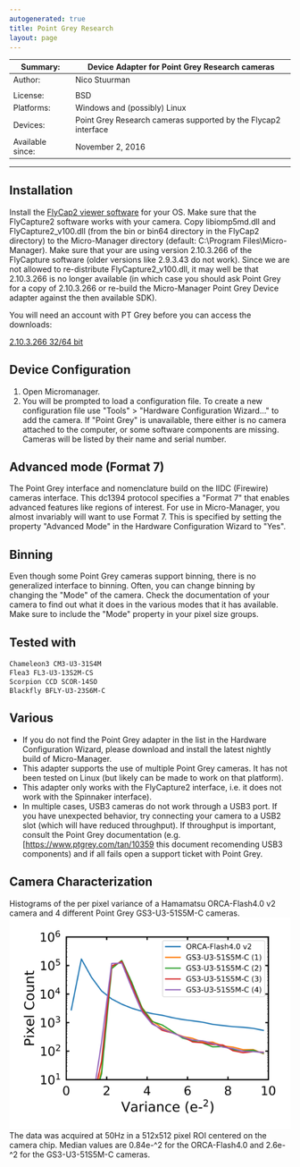 ```yaml
---
autogenerated: true
title: Point Grey Research
layout: page
---
```


| Summary:         | Device Adapter for Point Grey Research cameras                 |
|------------------|----------------------------------------------------------------|
| Author:          | Nico Stuurman                                                  |
|                  |                                                                |
| License:         | BSD                                                            |
| Platforms:       | Windows and (possibly) Linux                                   |
| Devices:         | Point Grey Research cameras supported by the Flycap2 interface |
| Available since: | November 2, 2016                                               |

------------------------------------------------------------------------

## Installation

Install the [FlyCap2 viewer
software](https://www.ptgrey.com/support/downloads) for your OS. Make
sure that the FlyCapture2 software works with your camera. Copy
libiomp5md.dll and FlyCapture2\_v100.dll (from the bin or bin64
directory in the FlyCap2 directory) to the Micro-Manager directory
(default: C:\\Program Files\\Micro-Manager). Make sure that your are
using version 2.10.3.266 of the FlyCapture software (older versions like
2.9.3.43 do not work). Since we are not allowed to re-distribute
FlyCapture2\_v100.dll, it may well be that 2.10.3.266 is no longer
available (in which case you should ask Point Grey for a copy of
2.10.3.266 or re-build the Micro-Manager Point Grey Device adapter
against the then available SDK).

You will need an account with PT Grey before you can access the
downloads:

[2.10.3.266 32/64
bit](https://flir.app.boxcn.net/v/Flycapture2SDK/folder/80977586241)

## Device Configuration

1.  Open Micromanager.
2.  You will be prompted to load a configuration file. To create a new
    configuration file use "Tools" &gt; "Hardware Configuration
    Wizard..." to add the camera. If "Point Grey" is unavailable, there
    either is no camera attached to the computer, or some software
    components are missing. Cameras will be listed by their name and
    serial number.

## Advanced mode (Format 7)

The Point Grey interface and nomenclature build on the IIDC (Firewire)
cameras interface. This dc1394 protocol specifies a "Format 7" that
enables advanced features like regions of interest. For use in
Micro-Manager, you almost invariably will want to use Format 7. This is
specified by setting the property "Advanced Mode" in the Hardware
Configuration Wizard to "Yes".

## Binning

Even though some Point Grey cameras support binning, there is no
generalized interface to binning. Often, you can change binning by
changing the "Mode" of the camera. Check the documentation of your
camera to find out what it does in the various modes that it has
available. Make sure to include the "Mode" property in your pixel size
groups.

## Tested with

```
Chameleon3 CM3-U3-31S4M
Flea3 FL3-U3-13S2M-CS
Scorpion CCD SCOR-14SO
Blackfly BFLY-U3-23S6M-C
```

## Various

-   If you do not find the Point Grey adapter in the list in the
    Hardware Configuration Wizard, please download and install the
    latest nightly build of Micro-Manager.
-   This adapter supports the use of multiple Point Grey cameras. It has
    not been tested on Linux (but likely can be made to work on that
    platform).
-   This adapter only works with the FlyCapture2 interface, i.e. it does
    not work with the Spinnaker interface).
-   In multiple cases, USB3 cameras do not work through a USB3 port. If
    you have unexpected behavior, try connecting your camera to a USB2
    slot (which will have reduced throughput). If throughput is
    important, consult the Point Grey documentation (e.g.
    \[<https://www.ptgrey.com/tan/10359> this document recomending USB3
    components) and if all fails open a support ticket with Point Grey.

## Camera Characterization

Histograms of the per pixel variance of a Hamamatsu ORCA-Flash4.0 v2
camera and 4 different Point Grey GS3-U3-51S5M-C
cameras.![](media/Gs3_u3_51s5m_c_variance_hist.png "fig:media/Gs3_u3_51s5m_c_variance_hist.png")
The data was acquired at 50Hz in a 512x512 pixel ROI centered on the
camera chip. Median values are 0.84e-^2 for the ORCA-Flash4.0 and
2.6e-^2 for the GS3-U3-51S5M-C cameras.
